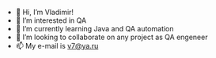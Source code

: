 - 👋 Hi, I’m Vladimir!
- 👀 I’m interested in QA
- 🌱 I’m currently learning Java and QA automation
- 💞️ I’m looking to collaborate on any project as QA engeneer
- 📫 My e-mail is v7@ya.ru

<!---
vlaxen/vlaxen is a ✨ special ✨ repository because its `README.md` (this file) appears on your GitHub profile.
You can click the Preview link to take a look at your changes.
--->
